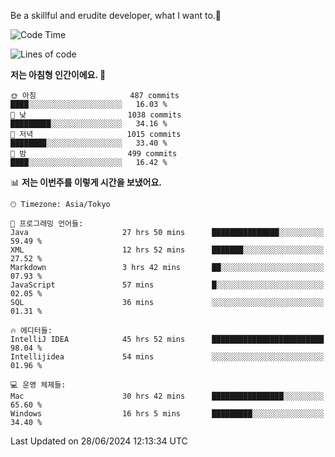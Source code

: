 Be a skillful and erudite developer, what I want to.👶

<!--START_SECTION:waka-->
![Code Time](http://img.shields.io/badge/Code%20Time-966%20hrs%2054%20mins-blue)

![Lines of code](https://img.shields.io/badge/%EC%A0%80%EB%8A%94%20%EC%97%AC%ED%83%9C%EA%B9%8C%EC%A7%80%20-2.5%20million%20%EC%A4%84%EC%9D%98%20%EC%BD%94%EB%93%9C%EB%A5%BC%20%EC%9E%91%EC%84%B1%ED%96%88%EC%96%B4%EC%9A%94.-blue)

**저는 아침형 인간이에요. 🐤** 

```text
🌞 아침                     487 commits         ████░░░░░░░░░░░░░░░░░░░░░   16.03 % 
🌆 낮　                     1038 commits        █████████░░░░░░░░░░░░░░░░   34.16 % 
🌃 저녁                     1015 commits        ████████░░░░░░░░░░░░░░░░░   33.40 % 
🌙 밤　                     499 commits         ████░░░░░░░░░░░░░░░░░░░░░   16.42 % 
```


📊 **저는 이번주를 이렇게 시간을 보냈어요.** 

```text
🕑︎ Timezone: Asia/Tokyo

💬 프로그래밍 언어들: 
Java                     27 hrs 50 mins      ███████████████░░░░░░░░░░   59.49 % 
XML                      12 hrs 52 mins      ███████░░░░░░░░░░░░░░░░░░   27.52 % 
Markdown                 3 hrs 42 mins       ██░░░░░░░░░░░░░░░░░░░░░░░   07.93 % 
JavaScript               57 mins             █░░░░░░░░░░░░░░░░░░░░░░░░   02.05 % 
SQL                      36 mins             ░░░░░░░░░░░░░░░░░░░░░░░░░   01.31 % 

🔥 에디터들: 
IntelliJ IDEA            45 hrs 52 mins      █████████████████████████   98.04 % 
Intellijidea             54 mins             ░░░░░░░░░░░░░░░░░░░░░░░░░   01.96 % 

💻 운영 체제들: 
Mac                      30 hrs 42 mins      ████████████████░░░░░░░░░   65.60 % 
Windows                  16 hrs 5 mins       █████████░░░░░░░░░░░░░░░░   34.40 % 
```


 Last Updated on 28/06/2024 12:13:34 UTC
<!--END_SECTION:waka-->

